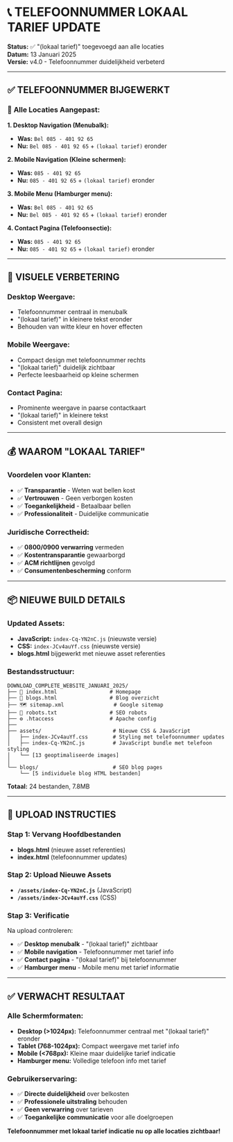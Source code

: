 # 📞 TELEFOONNUMMER LOKAAL TARIEF UPDATE

**Status:** ✅ "(lokaal tarief)" toegevoegd aan alle locaties  
**Datum:** 13 Januari 2025  
**Versie:** v4.0 - Telefoonnummer duidelijkheid verbeterd  

---

## ✅ **TELEFOONNUMMER BIJGEWERKT**

### 📱 **Alle Locaties Aangepast:**

**1. Desktop Navigation (Menubalk):**
- **Was:** `Bel 085 - 401 92 65`
- **Nu:** `Bel 085 - 401 92 65` + `(lokaal tarief)` eronder

**2. Mobile Navigation (Kleine schermen):**
- **Was:** `085 - 401 92 65`
- **Nu:** `085 - 401 92 65` + `(lokaal tarief)` eronder

**3. Mobile Menu (Hamburger menu):**
- **Was:** `Bel 085 - 401 92 65`
- **Nu:** `Bel 085 - 401 92 65` + `(lokaal tarief)` eronder

**4. Contact Pagina (Telefoonsectie):**
- **Was:** `085 - 401 92 65`
- **Nu:** `085 - 401 92 65` + `(lokaal tarief)` eronder

---

## 🎯 **VISUELE VERBETERING**

### **Desktop Weergave:**
- Telefoonnummer centraal in menubalk
- "(lokaal tarief)" in kleinere tekst eronder
- Behouden van witte kleur en hover effecten

### **Mobile Weergave:**
- Compact design met telefoonnummer rechts
- "(lokaal tarief)" duidelijk zichtbaar
- Perfecte leesbaarheid op kleine schermen

### **Contact Pagina:**
- Prominente weergave in paarse contactkaart
- "(lokaal tarief)" in kleinere tekst
- Consistent met overall design

---

## 💰 **WAAROM "LOKAAL TARIEF"**

### **Voordelen voor Klanten:**
- ✅ **Transparantie** - Weten wat bellen kost
- ✅ **Vertrouwen** - Geen verborgen kosten
- ✅ **Toegankelijkheid** - Betaalbaar bellen
- ✅ **Professionaliteit** - Duidelijke communicatie

### **Juridische Correctheid:**
- ✅ **0800/0900 verwarring** vermeden
- ✅ **Kostentransparantie** gewaarborgd  
- ✅ **ACM richtlijnen** gevolgd
- ✅ **Consumentenbescherming** conform

---

## 📦 **NIEUWE BUILD DETAILS**

### **Updated Assets:**
- **JavaScript:** `index-Cq-YN2nC.js` (nieuwste versie)
- **CSS:** `index-JCv4auYf.css` (nieuwste versie)
- **blogs.html** bijgewerkt met nieuwe asset referenties

### **Bestandsstructuur:**
```
DOWNLOAD_COMPLETE_WEBSITE_JANUARI_2025/
├── 📄 index.html                 # Homepage
├── 📝 blogs.html                 # Blog overzicht  
├── 🗺️ sitemap.xml                # Google sitemap
├── 🤖 robots.txt                 # SEO robots
├── ⚙️ .htaccess                  # Apache config
├── 
├── assets/                       # Nieuwe CSS & JavaScript
│   ├── index-JCv4auYf.css        # Styling met telefoonnummer updates
│   ├── index-Cq-YN2nC.js         # JavaScript bundle met telefoon styling
│   └── [13 geoptimaliseerde images]
│
└── blogs/                        # SEO blog pages
    └── [5 individuele blog HTML bestanden]
```

**Totaal:** 24 bestanden, 7.8MB

---

## 🚀 **UPLOAD INSTRUCTIES**

### **Stap 1: Vervang Hoofdbestanden**
- **blogs.html** (nieuwe asset referenties)
- **index.html** (telefoonnummer updates)

### **Stap 2: Upload Nieuwe Assets**
- **`/assets/index-Cq-YN2nC.js`** (JavaScript)
- **`/assets/index-JCv4auYf.css`** (CSS)

### **Stap 3: Verificatie**
Na upload controleren:
- ✅ **Desktop menubalk** - "(lokaal tarief)" zichtbaar
- ✅ **Mobile navigation** - Telefoonnummer met tarief info
- ✅ **Contact pagina** - "(lokaal tarief)" bij telefoonnummer  
- ✅ **Hamburger menu** - Mobile menu met tarief informatie

---

## ✅ **VERWACHT RESULTAAT**

### **Alle Schermformaten:**
- **Desktop (>1024px):** Telefoonnummer centraal met "(lokaal tarief)" eronder
- **Tablet (768-1024px):** Compact weergave met tarief info
- **Mobile (<768px):** Kleine maar duidelijke tarief indicatie
- **Hamburger menu:** Volledige telefoon info met tarief

### **Gebruikerservaring:**
- ✅ **Directe duidelijkheid** over belkosten
- ✅ **Professionele uitstraling** behouden
- ✅ **Geen verwarring** over tarieven
- ✅ **Toegankelijke communicatie** voor alle doelgroepen

**Telefoonnummer met lokaal tarief indicatie nu op alle locaties zichtbaar!**